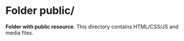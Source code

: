 # Folder public/

**Folder with public resource**. This directory contains HTML/CSS/JS and media files.
